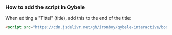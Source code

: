 ### How to add the script in Qybele
When editing a "Tittel" (title), add this to the end of the title:

```html
<script src="https://cdn.jsdelivr.net/gh/ironboy/qybele-interactive/boot.js"></script>
```
